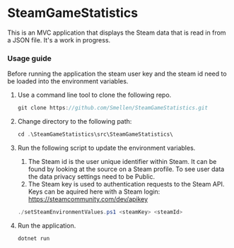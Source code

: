 # SteamGameStatistics

This is an MVC application that displays the Steam data that is read in from a JSON file.
It's a work in progress.

### Usage guide
Before running the application the steam user key and the steam id need to be loaded into the environment variables.

1. Use a command line tool to clone the following repo.
    ```csharp
    git clone https://github.com/Smellen/SteamGameStatistics.git
    ```

2. Change directory to the following path:
    ```csharp
    cd .\SteamGameStatistics\src\SteamGameStatistics\
    ```

3. Run the following script to update the environment variables.
    1. The Steam id is the user unique identifier within Steam. It can be found by looking at the source on a Steam profile. To see user data the data privacy settings need to be Public.
    2. The Steam key is used to authentication requests to the Steam API. Keys can be aquired here with a Steam login: https://steamcommunity.com/dev/apikey

    ```csharp
    ./setSteamEnvironmentValues.ps1 <steamKey> <steamId>
    ```
4. Run the application.
    ```csharp
    dotnet run
    ```